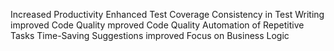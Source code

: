 Increased Productivity
Enhanced Test Coverage
Consistency in Test Writing
improved Code Quality
mproved Code Quality
Automation of Repetitive Tasks
 Time-Saving Suggestions
 improved Focus on Business Logic
